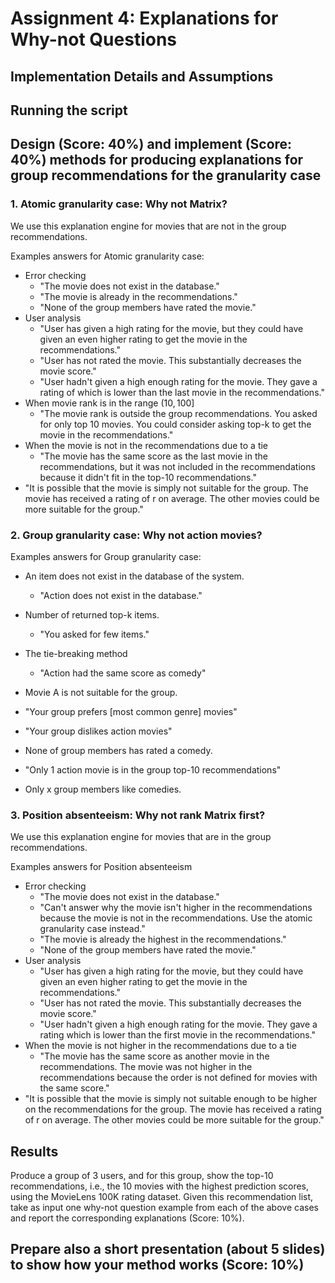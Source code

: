 # Assignment 4: Explanations for Why-not Questions

## Implementation Details and Assumptions

## Running the script

## Design (Score: 40%) and implement (Score: 40%) methods for producing explanations for group recommendations for the granularity case

### 1. Atomic granularity case: Why not Matrix?
<!-- vähän niinkuin vain individual -->

We use this explanation engine for movies that are not in the group recommendations.

Examples answers for Atomic granularity case:

- Error checking
  - "The movie does not exist in the database."
  - "The movie is already in the recommendations."
  - "None of the group members have rated the movie."
- User analysis
  - "User has given a high rating for the movie, but they could have given an even higher rating to get the movie in the recommendations."
  - "User has not rated the movie. This substantially decreases the movie score."
  - "User hadn't given a high enough rating for the movie. They gave a rating of which is lower than the last movie in the recommendations."
- When movie rank is in the range $(10,100]$
  - "The movie rank is outside the group recommendations. You asked for only top 10 movies. You could consider asking top-k to get the movie in the recommendations."
- When the movie is not in the recommendations due to a tie
  - "The movie has the same score as the last movie in the recommendations, but it was not included in the recommendations because it didn't fit in the top-10 recommendations."
- "It is possible that the movie is simply not suitable for the group. The movie has received a rating of r on average. The other movies could be more suitable for the group."

### 2. Group granularity case: Why not action movies?
<!-- vähän niinkuin vain group -->

Examples answers for Group granularity case:

- An item does not exist in the database of the system.
  - "Action does not exist in the database."
- Number of returned top-k items.
  - "You asked for few items."
- The tie-breaking method
  - "Action had the same score as comedy"

- Movie A is not suitable for the group.
- "Your group prefers \[most common genre\] movies"
- "Your group dislikes action movies"
- None of group members has rated a comedy.
- "Only 1 action movie is in the group top-10 recommendations"
- Only x group members like comedies.

### 3. Position absenteeism: Why not rank Matrix first?
<!-- käytännössä molemmat -->

We use this explanation engine for movies that are in the group recommendations.

Examples answers for Position absenteeism

- Error checking
  - "The movie does not exist in the database."
  - "Can't answer why the movie isn't higher in the recommendations because the movie is not in the recommendations. Use the atomic granularity case instead."
  - "The movie is already the highest in the recommendations."
  - "None of the group members have rated the movie."
- User analysis
  - "User has given a high rating for the movie, but they could have given an even higher rating to get the movie in the recommendations."
  - "User has not rated the movie. This substantially decreases the movie score."
  - "User hadn't given a high enough rating for the movie. They gave a rating which is lower than the first movie in the recommendations."
- When the movie is not higher in the recommendations due to a tie
  - "The movie has the same score as another movie in the recommendations. The movie was not higher in the recommendations because the order is not defined for movies with the same score."
- "It is possible that the movie is simply not suitable enough to be higher on the recommendations for the group. The movie has received a rating of r on average. The other movies could be more suitable for the group."

<!-- TODO group granularity 
- "Your group prefers \[most common genre\] movies"
- "Your group dislikes action movies"
- None of group members has rated a comedy.
- "Only 1 action movie is in the group top-10 recommendations"
- Only x group members like comedies. -->

## Results

Produce a group of 3 users, and for this group, show the top-10 recommendations, i.e.,
the 10 movies with the highest prediction scores, using the MovieLens 100K rating
dataset. Given this recommendation list, take as input one why-not question example
from each of the above cases and report the corresponding explanations (Score: 10%).

## Prepare also a short presentation (about 5 slides) to show how your method works (Score: 10%)
